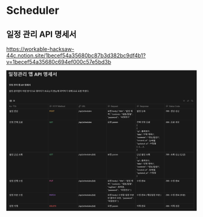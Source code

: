 # Scheduler

## 일정 관리 API 명세서

https://workable-hacksaw-44c.notion.site/1becef54a35680bc87b3d382bc9df4b1?v=1becef54a35680c694ef000c57e5bd3b

![img.png](img.png)